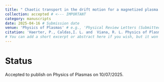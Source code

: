 ```yaml
---
title: " Chaotic transport in the drift motion for a magnetized plasma with nonlinear mode coupling"
collection: accepted # <--- IMPORTANT
category: manuscripts
date: 2025-04-16 # Submission date
venue: 'Physics of Plasmas' # e.g., 'Physical Review Letters (Submitted)'
citation: 'Haerter, P., Caldas,I. L. and  Viana, R. L. Physics of Plasmas'
# You can add a short excerpt or abstract here if you wish, but it won't show on the main list with current layout.
---
```



# Status
Accepted to publish on Physics of Plasmas on 10/07/2025.